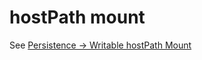 # hostPath mount
See [Persistence -> Writable hostPath Mount](../Persistence/Writable_hostPath_mount.md)